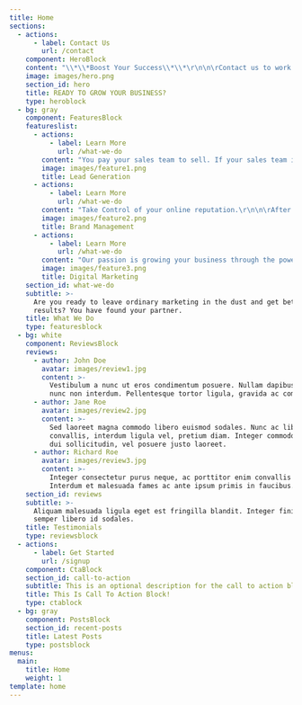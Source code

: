 ```yaml
---
title: Home
sections:
  - actions:
      - label: Contact Us
        url: /contact
    component: HeroBlock
    content: "\\*\\*Boost Your Success\\*\\*\r\n\n\rContact us to work with a results-driven digital internet marketing agency"
    image: images/hero.png
    section_id: hero
    title: READY TO GROW YOUR BUSINESS?
    type: heroblock
  - bg: gray
    component: FeaturesBlock
    featureslist:
      - actions:
          - label: Learn More
            url: /what-we-do
        content: "You pay your sales team to sell. If your sales team isn’t talking to a client, they are not doing their primary function.\r\n\n\rOur internet marketing agency frees up your sales team to do their work. We get QUALIFIED leads for your business. Every day.\r\n\n\rSales leads abound, if you know where to look for them.\r\n\n\rWe do."
        image: images/feature1.png
        title: Lead Generation
      - actions:
          - label: Learn More
            url: /what-we-do
        content: "Take Control of your online reputation.\r\n\n\rAfter all the hard work you have put in your business, you deserve a stellar online reputation.\r\n\n\rWe’ll build your brand assets and improve search results. The goal is to make your brand stand out among all the noise. \r\n\n\rContact us for a free  analysis.tor."
        image: images/feature2.png
        title: Brand Management
      - actions:
          - label: Learn More
            url: /what-we-do
        content: "Our passion is growing your business through the power of the internet.\r\n\n\rFrom SEO, Social Media Marketing to Content Marketing and Online Advertsing our team ensures your products and services sell.\r\n\n\rDon’t miss out on quality leads to your business. We’ll help you get started and thrive.."
        image: images/feature3.png
        title: Digital Marketing
    section_id: what-we-do
    subtitle: >-
      Are you ready to leave ordinary marketing in the dust and get better
      results? You have found your partner.
    title: What We Do
    type: featuresblock
  - bg: white
    component: ReviewsBlock
    reviews:
      - author: John Doe
        avatar: images/review1.jpg
        content: >-
          Vestibulum a nunc ut eros condimentum posuere. Nullam dapibus quis
          nunc non interdum. Pellentesque tortor ligula, gravida ac commodo eu.
      - author: Jane Roe
        avatar: images/review2.jpg
        content: >-
          Sed laoreet magna commodo libero euismod sodales. Nunc ac libero
          convallis, interdum ligula vel, pretium diam. Integer commodo sem at
          dui sollicitudin, vel posuere justo laoreet.
      - author: Richard Roe
        avatar: images/review3.jpg
        content: >-
          Integer consectetur purus neque, ac porttitor enim convallis vitae.
          Interdum et malesuada fames ac ante ipsum primis in faucibus.
    section_id: reviews
    subtitle: >-
      Aliquam malesuada ligula eget est fringilla blandit. Integer finibus
      semper libero id sodales. 
    title: Testimonials
    type: reviewsblock
  - actions:
      - label: Get Started
        url: /signup
    component: CtaBlock
    section_id: call-to-action
    subtitle: This is an optional description for the call to action block.
    title: This Is Call To Action Block!
    type: ctablock
  - bg: gray
    component: PostsBlock
    section_id: recent-posts
    title: Latest Posts
    type: postsblock
menus:
  main:
    title: Home
    weight: 1
template: home
---
```


